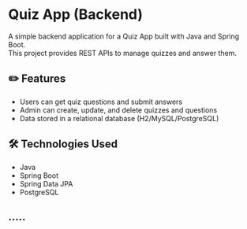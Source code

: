 # Quiz App (Backend)

A simple backend application for a Quiz App built with Java and Spring Boot.  
This project provides REST APIs to manage quizzes and answer them.

## ✏️ Features
- Users can get quiz questions and submit answers
- Admin can create, update, and delete quizzes and questions
- Data stored in a relational database (H2/MySQL/PostgreSQL)

## 🛠️ Technologies Used
- Java
- Spring Boot
- Spring Data JPA
- PostgreSQL

## .....
